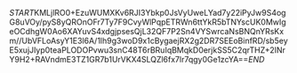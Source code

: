 $START$KMLjlRO0+EzuWUMXKv6RJI3Ybkp0JsVyUweLYad7y22iPyJw9S4ogG8uVOy/pyS8yQROnOFr7Ty7F9CvyWlPqpETRWn6ttYkR5bTNYscUK0MwIgeOCdhgW0Ao6XAYuvS4xdgjpsesQjL32QF7P2Sn4VYSwrcaNsBNQnYRsKxm//UbVFLoAsyY1E3l6A/1lh9g3woD9x1cBygaejRX2g2DR7SEEoBinfRD/sb5eyE5xujJIyp0teaPLODOPvwu3snC48T6rBRuIqBMqkD0erjkSS5C2qrTHZ+2INrY9H2+RAVndmE3TZ1GR7b1UrVKX4SLQZl6fx7lr7qgy0Ge1zcYA==$END$